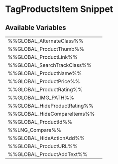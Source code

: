 # <span class="jumptarget"> TagProductsItem Snippet </span>

## <span class="jumptarget"> Available Variables </span>
|||
|---|---|
| %%GLOBAL_AlternateClass%% |
| %%GLOBAL_ProductThumb%% |
| %%GLOBAL_ProductLink%% |
| %%GLOBAL_SearchTrackClass%% |
| %%GLOBAL_ProductName%% |
| %%GLOBAL_ProductPrice%% |
| %%GLOBAL_ProductRating%% |
| %%GLOBAL_IMG_PATH%% |
| %%GLOBAL_HideProductRating%% |
| %%GLOBAL_HideCompareItems%% |
| %%GLOBAL_ProductId%% |
| %%LNG_Compare%% |
| %%GLOBAL_HideActionAdd%% |
| %%GLOBAL_ProductURL%% |
| %%GLOBAL_ProductAddText%% |
